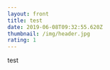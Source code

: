 ```yaml
---
layout: front
title: test
date: 2019-06-08T09:32:55.620Z
thumbnail: /img/header.jpg
rating: 1
---
```

test
